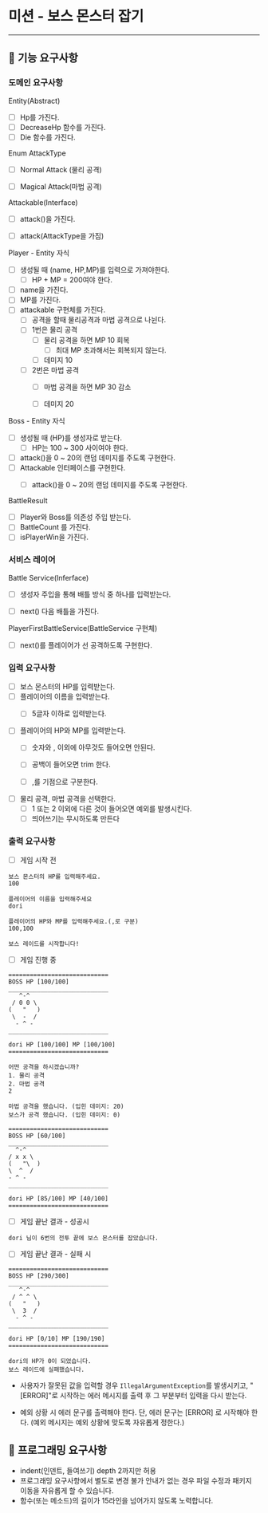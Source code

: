 # 미션 - 보스 몬스터 잡기 

---

## 🚀 기능 요구사항

### 도메인 요구사항
Entity(Abstract)

  - [ ] Hp를 가진다.
  - [ ] DecreaseHp 함수를 가진다.
  - [ ] Die 함수를 가진다.

Enum AttackType
- [ ] Normal Attack (물리 공격)
- [ ] Magical Attack(마법 공격)


Attackable(Interface)
-[ ] attack()을 가진다.
-[ ] attack(AttackType을 가짐)





Player - Entity 자식
  - [ ] 생성될 때 (name, HP,MP)를 입력으로 가져야한다.
    - [ ] HP + MP = 200여야 한다.
  - [ ] name을 가진다.
  - [ ] MP를 가진다.
  - [ ] attackable 구현체를 가진다.
    - [ ] 공격을 할때 물리공격과 마법 공격으로 나뉜다.
    - [ ] 1번은 물리 공격
        - [ ] 물리 공격을 하면 MP 10 회복
            - [ ] 최대 MP 초과해서는 회복되지 않는다.
        - [ ] 데미지 10
    - [ ] 2번은 마법 공격
        - [ ] 마법 공격을 하면 MP 30 감소
        - [ ] 데미지 20


Boss - Entity 자식
  - [ ] 생성될 때 (HP)를 생성자로 받는다.
    - [ ] HP는 100 ~ 300  사이여야 한다. 
  - [ ] attack()을 0 ~ 20의 랜덤 데미지를 주도록 구현한다.
  - [ ] Attackable 인터페이스를 구현한다.
    - [ ] attack()을 0 ~ 20의 랜덤 데미지를 주도록 구현한다.


BattleResult
- [ ] Player와 Boss를 의존성 주입 받는다.
- [ ] BattleCount 를 가진다.
- [ ] isPlayerWin을 가진다.

### 서비스 레이어
Battle Service(Inferface)
- [ ] 생성자 주입을 통해 배틀 방식 중 하나를 입력받는다.
- [ ] next() 다음 배틀을 가진다.


PlayerFirstBattleService(BattleService 구현체)
- [ ] next()를 플레이어가 선 공격하도록 구현한다.

### 입력 요구사항
- [ ] 보스 몬스터의 HP를 입력받는다.
- [ ] 플레이어의 이름을 입력받는다.
  - [ ] 5글자 이하로 입력받는다.


- [ ] 플레이어의 HP와 MP를 입력받는다.
  - [ ] 숫자와 , 이외에 아무것도 들어오면 안된다.
  - [ ] 공백이 들어오면 trim 한다.
  - [ ] ,를 기점으로 구분한다.


- [ ] 물리 공격, 마법 공격을 선택한다.
  - [ ] 1 또는 2 이외에 다른 것이 들어오면 예외를 발생시킨다.
  - [ ] 띄어쓰기는 무시하도록 만든다

### 출력 요구사항
- [ ] 게임 시작 전 
<div>

    보스 몬스터의 HP를 입력해주세요.
    100

    플레이어의 이름을 입력해주세요
    dori
    
    플레이어의 HP와 MP를 입력해주세요.(,로 구분)
    100,100
    
    보스 레이드를 시작합니다!
</div>

- [ ] 게임 진행 중 
<div>

    ============================
    BOSS HP [100/100]
    ____________________________
       ^-^
     / 0 0 \
    (   "   )
     \  -  /
      - ^ -
    ____________________________
    
    dori HP [100/100] MP [100/100]
    ============================
    
    어떤 공격을 하시겠습니까?
    1. 물리 공격
    2. 마법 공격
    2
    
    마법 공격을 했습니다. (입힌 데미지: 20)
    보스가 공격 했습니다. (입힌 데미지: 0)

    ============================
    BOSS HP [60/100]
    ____________________________
      ^-^
    / x x \
    (   "\  )
    \  ^  /
    - ^ -
    ____________________________

    dori HP [85/100] MP [40/100]
    ============================
</div>

- [ ] 게임 끝난 결과 - 성공시

<div>

    dori 님이 6번의 전투 끝에 보스 몬스터를 잡았습니다.
</div>


- [ ] 게임 끝난 결과 - 실패 시 

<div>

    ============================
    BOSS HP [290/300]
    ____________________________
       ^-^
     / ^ ^ \
    (   "   )
     \  3  /
      - ^ -
    ____________________________
    
    dori HP [0/10] MP [190/190]
    ============================
    
    dori의 HP가 0이 되었습니다.
    보스 레이드에 실패했습니다.
</div>

- 사용자가 잘못된 값을 입력할 경우 `IllegalArgumentException`를 발생시키고, "[ERROR]"로 시작하는 에러 메시지를 출력 후 그 부분부터 입력을 다시 받는다.


- 예외 상황 시 에러 문구를 출력해야 한다. 단, 에러 문구는 [ERROR] 로 시작해야 한다. (예외 메시지는 예외 상황에 맞도록 자유롭게 정한다.)


## 🎱 프로그래밍 요구사항

- indent(인덴트, 들여쓰기) depth 2까지만 허용
- 프로그래밍 요구사항에서 별도로 변경 불가 안내가 없는 경우 파일 수정과 패키지 이동을 자유롭게 할 수 있습니다.
- 함수(또는 메소드)의 길이가 15라인을 넘어가지 않도록 노력합니다.

